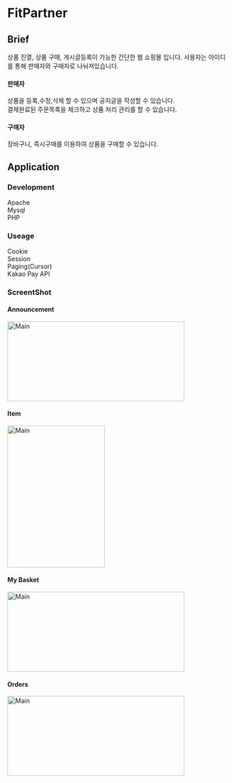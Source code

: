 # FitPartner

## Brief
상품 진열, 상품 구매, 게시글등록이 가능한 간단한 웹 쇼핑몰 입니다.
사용자는 아이디를 통해 판매자와 구매자로 나눠져있습니다.
#### 판매자
상품을 등록,수정,삭제 할 수 있으며 공지글을 작성할 수 있습니다.  
결제완료된 주문목록을 체크하고 상품 처리 관리를 할 수 있습니다.
#### 구매자
장바구니, 즉시구매를 이용하여 상품을 구매할 수 있습니다.

## Application

### Development
Apache  
Mysql  
PHP

### Useage
Cookie  
Session  
Paging(Cursor)  
Kakao Pay API

### ScreentShot

#### Announcement
<img src="https://user-images.githubusercontent.com/72550133/164965752-b88952cb-0df3-4a95-aa41-4491003871b7.png" width="400px" height="180px" title="Main" alt="Main"></img>  

#### Item
<img src="https://user-images.githubusercontent.com/72550133/164965610-dd61301f-5856-4ce3-97ff-b88f42c1e078.png" width="220px" height="320px" title="Main" alt="Main"></img> 

#### My Basket 
<img src="https://user-images.githubusercontent.com/72550133/164965461-14320788-f12a-41f0-82b0-ef44e10c9278.png" width="400px" height="180px" title="Main" alt="Main"></img>

#### Orders
<img src="https://user-images.githubusercontent.com/72550133/164965672-dc6f97ae-a8a0-46e2-8fd8-8547d7404979.png" width="400px" height="180px" title="Main" alt="Main"></img>
